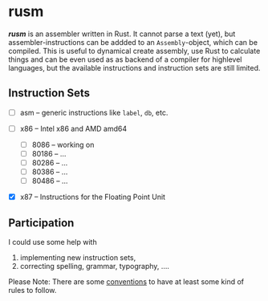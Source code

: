 rusm
====

***rusm*** is an assembler written in Rust.
It cannot parse a text (yet), but assembler-instructions can be addded to an `Assembly`-object, which can be compiled.
This is useful to
  dynamical create assembly,
  use Rust to calculate things and
  can be even used as as backend of a compiler for highlevel languages,
    but the available instructions and instruction sets are still limited.

Instruction Sets
----------------

- [ ] asm – generic instructions like `label`, `db`, etc.
- [ ] x86 – Intel x86 and AMD amd64
  - [ ] 8086  – working on
  - [ ] 80186 – …
  - [ ] 80286 – …
  - [ ] 80386 – …
  - [ ] 80486 – …
- [x] x87 – Instructions for the Floating Point Unit


Participation
-------------

I could use some help with

1.  implementing new instruction sets,
2.  correcting spelling, grammar, typography, ….

Please Note: There are some [conventions](conventions.md) to have at least some kind of rules to follow.